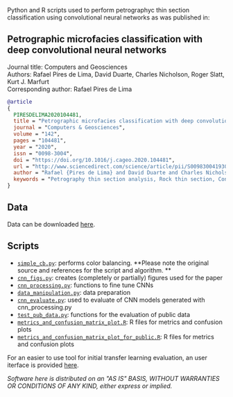 Python and R scripts used to perform petrographyc thin section classification using convolutional neural networks as was published in:
## Petrographic microfacies classification with deep convolutional neural networks
Journal title: Computers and Geosciences  
Authors: Rafael Pires de Lima, David Duarte, Charles Nicholson, Roger Slatt, Kurt J. Marfurt  
Corresponding author: Rafael Pires de Lima  

```bibtex
@article
{ 
  PIRESDELIMA2020104481,
  title = "Petrographic microfacies classification with deep convolutional neural networks",
  journal = "Computers & Geosciences",
  volume = "142",
  pages = "104481",
  year = "2020",
  issn = "0098-3004",
  doi = "https://doi.org/10.1016/j.cageo.2020.104481",
  url = "http://www.sciencedirect.com/science/article/pii/S0098300419307629",
  author = "Rafael {Pires de Lima} and David Duarte and Charles Nicholson and Roger Slatt and Kurt J. Marfurt",
  keywords = "Petrography thin section analysis, Rock thin section, Convolutional neural networks, Transfer learning",
}
```

## Data

Data can be downloaded [here](https://data.mendeley.com/datasets/vsnhrtdx22/draft?a=6a5b599e-781f-4dc7-aba0-72a03ae540ae). 

## Scripts
- [`simple_cb.py`](./simple_cb.py): performs color balancing. **Please note the original source and references for the script and algorithm. **
- [`cnn_figs.py`](./cnn_figs.py):	creates (completely or partially) figures used for the paper
- [`cnn_processing.py`](./cnn_processing.py): functions to fine tune CNNs
- [`data_manipulation.py`](./data_manipulation.py):	data preparation
- [`cnn_evaluate.py`](./cnn_evaluate.py): used to evaluate of CNN models generated with cnn_processing.py
- [`test_pub_data.py`](./test_pub_data.py):	functions for the evaluation of public data
- [`metrics_and_confusion_matrix_plot.R`](./metrics_and_confusion_matrix_plot.R):	R files for metrics and confusion plots
- [`metrics_and_confusion_matrix_plot_for_public.R`](./metrics_and_confusion_matrix_plot_for_public.R):	R files for metrics and confusion plots

For an easier to use tool for initial transfer learning evaluation, an user iterface is provided [here](https://github.com/raplima/transfer_learning_wgui). 

_Software here is distributed on an "AS IS" BASIS, WITHOUT WARRANTIES OR CONDITIONS OF ANY KIND, either express or implied._
